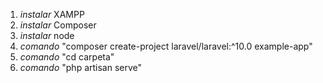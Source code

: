 1. *instalar* XAMPP
2. *instalar* Composer
3. *instalar* node
4. *comando* "composer create-project laravel/laravel:^10.0 example-app"
5. *comando* "cd carpeta"
6. *comando* "php artisan serve"